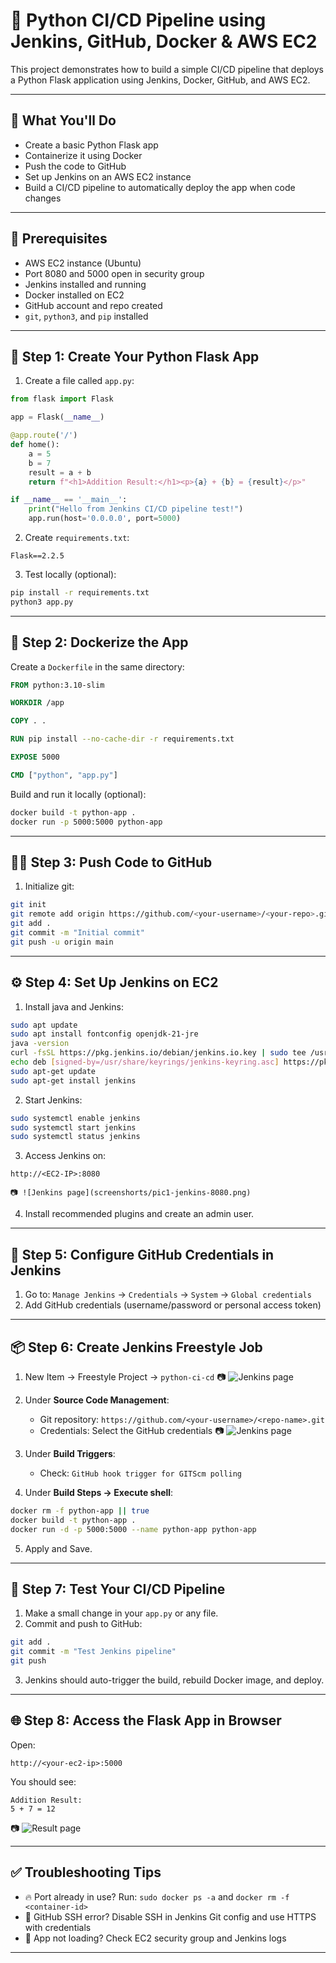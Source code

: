 
# 🚀 Python CI/CD Pipeline using Jenkins, GitHub, Docker & AWS EC2

This project demonstrates how to build a simple CI/CD pipeline that deploys a Python Flask application using Jenkins, Docker, GitHub, and AWS EC2.

---

## 📌 What You'll Do

- Create a basic Python Flask app
- Containerize it using Docker
- Push the code to GitHub
- Set up Jenkins on an AWS EC2 instance
- Build a CI/CD pipeline to automatically deploy the app when code changes

---

## 🧱 Prerequisites

- AWS EC2 instance (Ubuntu)
- Port 8080 and 5000 open in security group
- Jenkins installed and running
- Docker installed on EC2
- GitHub account and repo created
- `git`, `python3`, and `pip` installed

---

## 🔨 Step 1: Create Your Python Flask App

1. Create a file called `app.py`:

```python
from flask import Flask

app = Flask(__name__)

@app.route('/')
def home():
    a = 5
    b = 7
    result = a + b
    return f"<h1>Addition Result:</h1><p>{a} + {b} = {result}</p>"

if __name__ == '__main__':
    print("Hello from Jenkins CI/CD pipeline test!")
    app.run(host='0.0.0.0', port=5000)
```

2. Create `requirements.txt`:

```
Flask==2.2.5

```

3. Test locally (optional):

```bash
pip install -r requirements.txt
python3 app.py
```

---

## 🐳 Step 2: Dockerize the App

Create a `Dockerfile` in the same directory:

```Dockerfile
FROM python:3.10-slim

WORKDIR /app

COPY . .

RUN pip install --no-cache-dir -r requirements.txt

EXPOSE 5000

CMD ["python", "app.py"]
```

Build and run it locally (optional):

```bash
docker build -t python-app .
docker run -p 5000:5000 python-app
```

---

## 🧑‍💻 Step 3: Push Code to GitHub

1. Initialize git:

```bash
git init
git remote add origin https://github.com/<your-username>/<your-repo>.git
git add .
git commit -m "Initial commit"
git push -u origin main
```

---

## ⚙️ Step 4: Set Up Jenkins on EC2

1. Install java and Jenkins:

```bash
sudo apt update
sudo apt install fontconfig openjdk-21-jre
java -version
curl -fsSL https://pkg.jenkins.io/debian/jenkins.io.key | sudo tee /usr/share/keyrings/jenkins-keyring.asc > /dev/null
echo deb [signed-by=/usr/share/keyrings/jenkins-keyring.asc] https://pkg.jenkins.io/debian binary/ | sudo tee /etc/apt/sources.list.d/jenkins.list > /dev/null
sudo apt-get update
sudo apt-get install jenkins
```

2. Start Jenkins:

```bash
sudo systemctl enable jenkins
sudo systemctl start jenkins
sudo systemctl status jenkins

```

3. Access Jenkins on:

```
http://<EC2-IP>:8080

📷 ![Jenkins page](screenshorts/pic1-jenkins-8080.png)

```

4. Install recommended plugins and create an admin user.

---

## 🔐 Step 5: Configure GitHub Credentials in Jenkins

1. Go to: `Manage Jenkins` → `Credentials` → `System` → `Global credentials`
2. Add GitHub credentials (username/password or personal access token)

---

## 📦 Step 6: Create Jenkins Freestyle Job

1. New Item → Freestyle Project → `python-ci-cd`
📷 ![Jenkins page](screenshorts/pic2.png)

2. Under **Source Code Management**:
   - Git repository: `https://github.com/<your-username>/<repo-name>.git`
   - Credentials: Select the GitHub credentials
📷 ![Jenkins page](screenshorts/pic3.png)

3. Under **Build Triggers**:
   - Check: `GitHub hook trigger for GITScm polling`
4. Under **Build Steps → Execute shell**:

```bash
docker rm -f python-app || true
docker build -t python-app .
docker run -d -p 5000:5000 --name python-app python-app
```

5. Apply and Save.

---

## 🔁 Step 7: Test Your CI/CD Pipeline

1. Make a small change in your `app.py` or any file.
2. Commit and push to GitHub:

```bash
git add .
git commit -m "Test Jenkins pipeline"
git push
```

3. Jenkins should auto-trigger the build, rebuild Docker image, and deploy.

---

## 🌐 Step 8: Access the Flask App in Browser

Open:

```
http://<your-ec2-ip>:5000
```

You should see:

```
Addition Result:
5 + 7 = 12
```
📷 ![Result page](screenshorts/pic4.png)

---


## ✅ Troubleshooting Tips

- 🔥 Port already in use? Run: `sudo docker ps -a` and `docker rm -f <container-id>`
- 🔐 GitHub SSH error? Disable SSH in Jenkins Git config and use HTTPS with credentials
- 🚫 App not loading? Check EC2 security group and Jenkins logs

---


